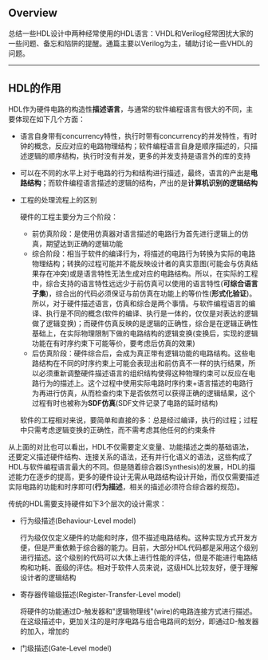 ## Overview

总结一些HDL设计中两种经常使用的HDL语言：VHDL和Verilog经常困扰大家的一些问题、备忘和陷阱的提醒。通篇主要以Verilog为主，辅助讨论一些VHDL的问题。

------

## HDL的作用

HDL作为硬件电路的构造性**描述语言**，与通常的软件编程语言有很大的不同，主要体现在如下几个方面：

- 语言自身带有concurrency特性，执行时带有concurrency的并发特性，有时钟的概念，反应对应的电路物理结构；软件编程语言自身是顺序描述的，只描述逻辑的顺序结构，执行时没有并发，更多的并发支持是语言外的库的支持

- 可以在不同的水平上对于电路的行为和结构进行描述，最终，语言的产出是**电路结构**；而软件编程语言描述的逻辑的结构，产出的是**计算机识别的逻辑结构**

- 工程的处理流程上的区别

  硬件的工程主要分为三个阶段：

  - 前仿真阶段：是使用仿真器对语言描述的电路行为首先进行逻辑上的仿真，期望达到正确的逻辑功能
  - 综合阶段：相当于软件的编译行为，将描述的电路行为转换为实际的电路物理结构；转换的过程可能并不能反映设计者的真实意图(可能会与仿真结果存在冲突)或是语言特性无法生成对应的电路结构。所以，在实际的工程中，综合支持的语言特性远远少于前仿真可以使用的语言特性(**可综合语言子集**)，综合出的代码必须保证与前仿真在功能上的等价性(**形式化验证**)。所以，对于硬件描述语言，仿真和综合是两个事情。与软件编程语言的编译、执行是不同的概念(软件的编译、执行是一体的，仅仅是对表达的逻辑做了逻辑变换)；而硬件仿真反映的是逻辑的正确性，综合是在逻辑正确性基础上，在实际物理限制下做的电路结构的逻辑变换(变换后，实现的逻辑功能在有时序约束下可能等价，要考虑后仿真的效果)
  - 后仿真阶段：硬件综合后，会成为真正带有逻辑功能的电路结构。这些电路结构在不同的时序约束上可能会表现出和前仿真不一样的执行结果，所以必须重新调整硬件描述语言的组织结构使得这种物理约束可以反应在电路行为的描述上。这个过程中使用实际电路时序约束+语言描述的电路行为再进行仿真，从而检查约束下是否依然可以获得正确的逻辑结果，这个过程有时也被称为**SDF仿真**(SDF文件记录了电路的延时结构)

  软件的工程相对来说，要简单和直接的多：总是经过编译，执行的过程；过程中只需考虑逻辑变换的正确性，而不需考虑其他任何的约束条件

从上面的对比也可以看出，HDL不仅需要定义变量、功能描述之类的基础语法，还要定义描述硬件结构、连接关系的语法，还有并行化语义的语法，这些构成了HDL与软件编程语言最大的不同。但是随着综合器(Synthesis)的发展，HDL的描述能力在逐步的提高，更多的硬件设计无需从电路结构设计开始，而仅仅需要描述实际电路的功能和时序即可(**行为描述**，相关的描述必须符合综合器的规范)。

传统的HDL需要支持硬件如下3个层次的设计需求：

- 行为级描述(Behaviour-Level model)

  行为级仅仅定义硬件的功能和时序，但不描述电路结构。这种实现方式开发方便，但是严重依赖于综合器的能力。目前，大部分HDL代码都是采用这个级别进行描述。这个级别的代码可以大体上进行性能的评估，但是不能进行电路结构和功耗、面级的评估。相对于软件人员来说，这级HDL比较友好，便于理解设计者的逻辑结构

- 寄存器传输级描述(Register-Transfer-Level model)

  将硬件的功能通过D-触发器和"逻辑物理线"(wire)的电路连接方式进行描述。在这级描述中，更加关注的是时序电路与组合电路间的划分，即通过D-触发器的加入，增加的

- 门级描述(Gate-Level model)

